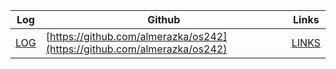 | Log             | Github                                         | Links  |
|-----------------|------------------------------------------------|--------|
| [LOG](https://almerazka.github.io/os242/TXT/mylog.txt) | [https://github.com/almerazka/os242](https://github.com/almerazka/os242) | [LINKS](https://almerazka.github.io/os242/LINKS/) |
